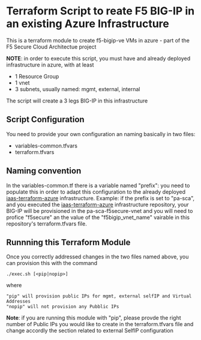 # Terraform Script to reate F5 BIG-IP in an existing Azure Infrastructure

This is a terraform module to create f5-bigip-ve VMs in azure - part of the F5 Secure Cloud Architectue project

**NOTE**: in order to execute this script, you must have and already deployed infrastructure in azure, with at least

- 1 Resource Group
- 1 vnet
- 3 subnets, usually named: mgmt, external, internal

The script will create a 3 legs BIG-IP in this infrastructure

## Script Configuration

You need to provide your own configuration an naming basically in two files:

- variables-common.tfvars
- terraform.tfvars

## Naming convention

In the variables-common.tf there is a variable named "prefix": you need to populate this in order to adapt this configuration to the already deployed [iaas-terraform-azure](https://github.com/tomminux/iaas-terraform-azure) infrastructure. Example: if the prefix is set to "pa-sca", and you executed the  [iaas-terraform-azure](https://github.com/tomminux/iaas-terraform-azure) infrastructure repository, your BIG-IP will be provisioned in the pa-sca-f5secure-vnet and you will need to profice "f5secure" an the value of the "f5bigip_vnet_name" vairable in this repository's terraform.tfvars file. 

## Runnning this Terraform Module

Once you correctly addressed changes in the two files named above, you can provision this with the command

    ./exec.sh [<pip|nopip>]
    
where

    "pip" will provision public IPs for mgmt, external selfIP and Virtual Addresses
    "nopip" will not provision any Pubblic IPs
    
**Note**: if you are running this module with "pip", please provde the right number of Public IPs you would like to create in the terraform.tfvars file and change accordly the section related to external SelfIP configuration 
